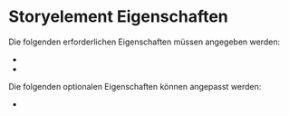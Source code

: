 # Storyelement Eigenschaften

Die folgenden erforderlichen Eigenschaften müssen angegeben werden:
- [](ASN0006.md)
- [](ASN0007.md)

Die folgenden optionalen Eigenschaften können angepasst werden:
- [](ASN0009.md)
